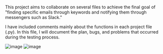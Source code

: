This project aims to collaborate on several files to achieve the final goal of 
"finding specific emails through keywords and notifying them through messengers such as Slack." 

I have included comments mainly about the functions in each project file (.py). 
In this file, I will document the plan, bugs, and problems that occurred during the testing process.


![image](project_2023/project_progress//result1)
![image](project_2023/project_progress//result2)
